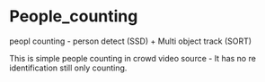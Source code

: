# People_counting
peopl counting - person detect (SSD) + Multi object track (SORT)

This is simple people counting in crowd video source - It has no re identification still only counting.
